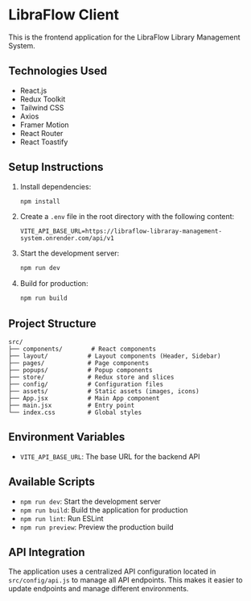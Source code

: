 # LibraFlow Client

This is the frontend application for the LibraFlow Library Management System.

## Technologies Used

- React.js
- Redux Toolkit
- Tailwind CSS
- Axios
- Framer Motion
- React Router
- React Toastify

## Setup Instructions

1. Install dependencies:
   ```bash
   npm install
   ```

2. Create a `.env` file in the root directory with the following content:
   ```env
   VITE_API_BASE_URL=https://libraflow-libraray-management-system.onrender.com/api/v1
   ```

3. Start the development server:
   ```bash
   npm run dev
   ```

4. Build for production:
   ```bash
   npm run build
   ```

## Project Structure

```
src/
├── components/        # React components
├── layout/           # Layout components (Header, Sidebar)
├── pages/            # Page components
├── popups/           # Popup components
├── store/            # Redux store and slices
├── config/           # Configuration files
├── assets/           # Static assets (images, icons)
├── App.jsx           # Main App component
├── main.jsx          # Entry point
└── index.css         # Global styles
```

## Environment Variables

- `VITE_API_BASE_URL`: The base URL for the backend API

## Available Scripts

- `npm run dev`: Start the development server
- `npm run build`: Build the application for production
- `npm run lint`: Run ESLint
- `npm run preview`: Preview the production build

## API Integration

The application uses a centralized API configuration located in `src/config/api.js` to manage all API endpoints. This makes it easier to update endpoints and manage different environments.